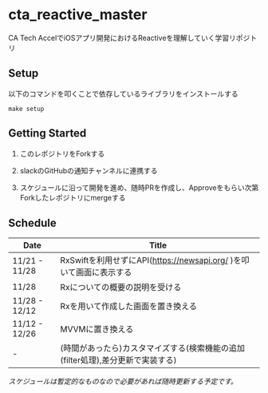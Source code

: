 # cta_reactive_master

CA Tech AccelでiOSアプリ開発におけるReactiveを理解していく学習リポジトリ

## Setup

以下のコマンドを叩くことで依存しているライブラリをインストールする

```
make setup
```

## Getting Started

1. このレポジトリをForkする

2. slackのGitHubの通知チャンネルに連携する

3. スケジュールに沿って開発を進め、随時PRを作成し、Approveをもらい次第Forkしたレポジトリにmergeする

## Schedule

| Date | Title |
| ------------- | ------------- |
| 11/21 - 11/28 | RxSwiftを利用せずにAPI(https://newsapi.org/ )を叩いて画面に表示する |
| 11/28 | Rxについての概要の説明を受ける |
| 11/28 - 12/12 | Rxを用いて作成した画面を置き換える |
| 11/12 - 12/26 | MVVMに置き換える |
| - | (時間があったら)カスタマイズする(検索機能の追加(filter処理),差分更新で実装する) |

*スケジュールは暫定的なものなので必要があれば随時更新する予定です。*
